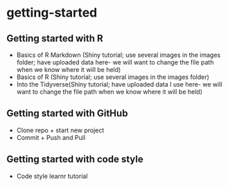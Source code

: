 # getting-started

## Getting started with R

- Basics of R Markdown (Shiny tutorial; use several images in the images folder; have uploaded data here- we will want to change the file path when we know where it will be held)
- Basics of R (Shiny tutorial; use several images in the images folder)
- Into the Tidyverse(Shiny tutorial; have uploaded data I use here- we will want to change the file path when we know where it will be held)

## Getting started with GitHub

- Clone repo + start new project
- Commit + Push and Pull

## Getting started with code style

- Code style learnr tutorial
